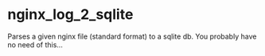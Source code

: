 # nginx_log_2_sqlite
Parses a given nginx file (standard format) to a sqlite db. You probably have no need of this…
